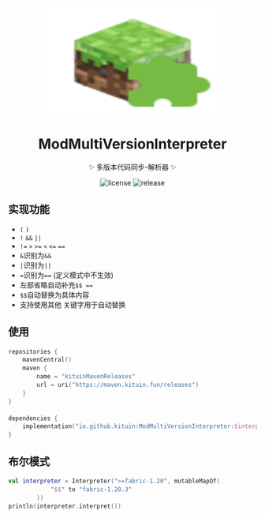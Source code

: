 <p align="center">
  <img src="https://raw.githubusercontent.com/kitUIN/ModMultiVersionInterpreter/master/Icon.svg" width="350" height="220" alt="ModMultiVersionInterpreter"></a>
</p>
<div align="center">

# ModMultiVersionInterpreter

✨ 多版本代码同步-解析器 ✨

</div>
<p align="center">
  <a>
    <img src="https://img.shields.io/badge/license-MIT-green" alt="license">
  </a>
  <a >
    <img  src="https://img.shields.io/github/v/release/kitUIN/ModMultiVersionInterpreter" alt="release">
  </a>
</p>

## 实现功能
- `(` `)`
- `!` `&&` `||`
- `!=` `>` `>=` `<` `<=` `==`
- `&`识别为`&&`
- `|`识别为`||`
- `=`识别为`==` (定义模式中不生效)
- 左部省略自动补充`$$ ==`
- `$$`自动替换为具体内容
- 支持使用其他 关键字用于自动替换


## 使用
```kotlin
repositories {
    mavenCentral()
    maven {
        name = "kituinMavenReleases"
        url = uri("https://maven.kituin.fun/releases")
    }
}

dependencies {
    implementation("io.github.kituin:ModMultiVersionInterpreter:$interpreter_version")
}
```

## 布尔模式
```kotlin
val interpreter = Interpreter(">=fabric-1.20", mutableMapOf(
            "$$" to "fabric-1.20.3"
        ))
println(interpreter.interpret())
```

